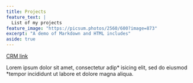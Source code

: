 ```yaml
---
title: Projects
feature_text: |
  List of my projects
feature_image: "https://picsum.photos/2560/600?image=873"
excerpt: "A demo of Markdown and HTML includes"
aside: true
---
```


[CRM link](CRMproject.md)

Lorem ipsum dolor sit amet, consectetur adip* isicing elit, sed do eiusmod *tempor incididunt ut labore et dolore magna aliqua.

